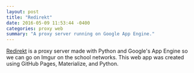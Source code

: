 ```yaml
---
layout: post
title: "Redirekt"
date: 2016-05-09 11:53:44 -0400
categories: proxy web
summary: "A proxy server running on Google App Engine."
---
```


[Redirekt][redirekt] is a proxy server made with Python and Google's App Engine so we can go on Imgur on the school networks. This web app was created using GitHub Pages, Materialize, and Python.

[redirekt]: http://h313.info/redirekt
